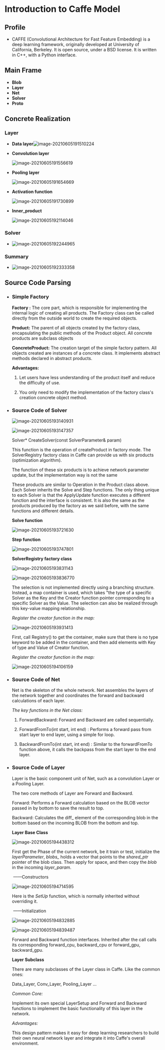 # Introduction to Caffe Model

## Profile

- CAFFE (Convolutional Architecture for Fast Feature Embedding) is a deep learning framework, originally developed at University of California, Berkeley. It is open source, under a BSD license. It is written in C++, with a Python interface.

## Main Frame

- **Blob**
- **Layer**
- **Net**
- **Solver**
- **Proto**

## Concrete Realization

### Layer 

- **Data layer**![image-20210605191510224](C:\Users\Lenovo\AppData\Roaming\Typora\typora-user-images\image-20210605191510224.png)

- **Convolution layer**

  ![image-20210605191556619](C:\Users\Lenovo\AppData\Roaming\Typora\typora-user-images\image-20210605191556619.png)

- **Pooling layer**

  ![image-20210605191654669](C:\Users\Lenovo\AppData\Roaming\Typora\typora-user-images\image-20210605191654669.png)

- **Activation function**

  ![image-20210605191730899](C:\Users\Lenovo\AppData\Roaming\Typora\typora-user-images\image-20210605191730899.png)

- **Inner_product**

  ![image-20210605192114046](C:\Users\Lenovo\AppData\Roaming\Typora\typora-user-images\image-20210605192114046.png)

### Solver

- ![image-20210605192244965](C:\Users\Lenovo\AppData\Roaming\Typora\typora-user-images\image-20210605192244965.png)

### Summary

- ![image-20210605192333358](C:\Users\Lenovo\AppData\Roaming\Typora\typora-user-images\image-20210605192333358.png)

## Source Code Parsing

- ### Simple Factory

  **Factory :**  The core part, which is responsible for implementing the internal logic of creating all products. The Factory class can be called directly from the outside world to create the required objects.

  

  **Product:** The parent of all objects created by the factory class, encapsulating the public methods of the Product object. All concrete products are subclass objects

  

  **ConcreteProduct:** The creation target of the simple factory pattern. All objects created are instances of a concrete class. It implements abstract methods declared in abstract products.

  

  **Advantages:**

  1. Let users have less understanding of the product itself and reduce the difficulty of use.

  2. You only need to modify the implementation of the factory class's creation concrete object method.

  

- ### Source Code of Solver 

  ![image-20210605193140931](C:\Users\Lenovo\AppData\Roaming\Typora\typora-user-images\image-20210605193140931.png)

  ![image-20210605193147357](C:\Users\Lenovo\AppData\Roaming\Typora\typora-user-images\image-20210605193147357.png)

  Solver<Dtype>* CreateSolver(const SolverParameter& param)

  This function is the operation of createProduct in factory mode. The SolverRegistry factory class in Caffe can provide us with six products (optimization algorithm).

  The function of these six products is to achieve network parameter update, but the implementation way is not the same

  These products are similar to Operation in the Product class above. Each Solver inherits the Solve and Step functions. The only thing unique to each Solver is that the ApplyUpdate function executes a different function and the interface is consistent. It is also the same as the products produced by the factory as we said before, with the same functions and different details.

  **Solve function** 

  ![image-20210605193721630](C:\Users\Lenovo\AppData\Roaming\Typora\typora-user-images\image-20210605193721630.png)

  **Step function**

  ![image-20210605193747801](C:\Users\Lenovo\AppData\Roaming\Typora\typora-user-images\image-20210605193747801.png)

  **SolverRegistry factory class**

  ![image-20210605193831143](C:\Users\Lenovo\AppData\Roaming\Typora\typora-user-images\image-20210605193831143.png)

  ![image-20210605193836770](C:\Users\Lenovo\AppData\Roaming\Typora\typora-user-images\image-20210605193836770.png)

  The selection is not implemented directly using a branching structure. Instead, a map container is used, which takes "the type of a specific Solver as the Key and the Creator function pointer corresponding to a specific Solver as the Value. The selection can also be realized through this key-value mapping relationship.

  

  *Register the creator function in the map:*

  ![image-20210605193931413](C:\Users\Lenovo\AppData\Roaming\Typora\typora-user-images\image-20210605193931413.png)

  First, call Registry() to get the container, make sure that there is no type keyword to be added in the container, and then add elements with Key of type and Value of Creator function.

  

  *Register the creator function in the map:*

  ![image-20210605194106159](C:\Users\Lenovo\AppData\Roaming\Typora\typora-user-images\image-20210605194106159.png)

  

- ### Source Code of Net

  Net is the skeleton of the whole network. Net assembles the layers of the network together and coordinates the forward and backward calculations of each layer.

  

  *The key functions in the Net class:*

  1. ForwardBackward: Forward and Backward are called sequentially.

  2. ForwardFromTo(int start, int end) : Performs a forward pass from start layer to end layer, using a simple for loop.

  3. BackwardFromTo(int start, int end) : Similar to the forwardFromTo function above, it calls the backpass from the start layer to the end layer.

  

- ### Source Code of Layer

  Layer is the basic component unit of Net, such as a convolution Layer or a Pooling Layer.

  

  The two core methods of Layer are Forward and Backward.

  Forward: Performs a Forward calculation based on the BLOB vector passed in by bottom to save the result to top.

  Backward: Calculates the diff_ element of the corresponding blob in the bottom based on the incoming BLOB from the bottom and top.

  

  **Layer Base Class**

  ![image-20210605194438312](C:\Users\Lenovo\AppData\Roaming\Typora\typora-user-images\image-20210605194438312.png)

  First get the Phase of the current network, be it train or test, initialize the *layerParameter*, *blobs_*  holds a vector that points to the *shared_ptr* pointer of the blob class. Then apply for space, and then copy the *blob* in the incoming *layer_param*. 

  ​                                                                                        ——Constructors

  ![image-20210605194714595](C:\Users\Lenovo\AppData\Roaming\Typora\typora-user-images\image-20210605194714595.png)

  Here is the *SetUp* function, which is normally inherited without overriding it.

  ​                                                                                        ——Initialization

  ![image-20210605194832885](C:\Users\Lenovo\AppData\Roaming\Typora\typora-user-images\image-20210605194832885.png)

  ![image-20210605194839487](C:\Users\Lenovo\AppData\Roaming\Typora\typora-user-images\image-20210605194839487.png)

  Forward and Backward function interfaces. Inherited after the call calls its corresponding forward_cpu, backward_cpu or forward_gpu, backward_gpu.

  

  **Layer Subclass**

  There are many subclasses of the Layer class in Caffe. Like the common ones:

  Data_Layer, Conv_Layer, Pooling_Layer ...

  

  *Common Core:* 

  Implement its own special LayerSetup and Forward and Backward functions to implement the basic functionality of this layer in the network.

  

  *Advantages:* 

  This design pattern makes it easy for deep learning researchers to build their own neural network layer and integrate it into Caffe's overall environment.